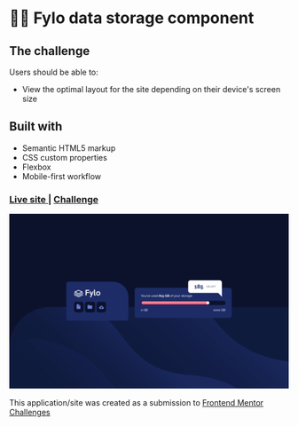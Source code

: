 # 👩‍💻 Fylo data storage component





## The challenge

Users should be able to:

- View the optimal layout for the site depending on their device's screen size

## Built with

- Semantic HTML5 markup
- CSS custom properties
- Flexbox
- Mobile-first workflow

<div>
  <h3>
    <a href= "https://amansgz.github.io/css-fylo-data-storage-component/">
      Live site
    </a>
    <span> | </span>
    <a href= "https://www.frontendmentor.io/challenges/fylo-data-storage-component-1dZPRbV5n">
      Challenge
    </a>
  </h3>
</div>

![Design preview for the Fylo data storage component challenge](./images/preview.png)

This application/site was created as a submission to <a href= "https://www.frontendmentor.io/">Frontend Mentor Challenges</a> 
